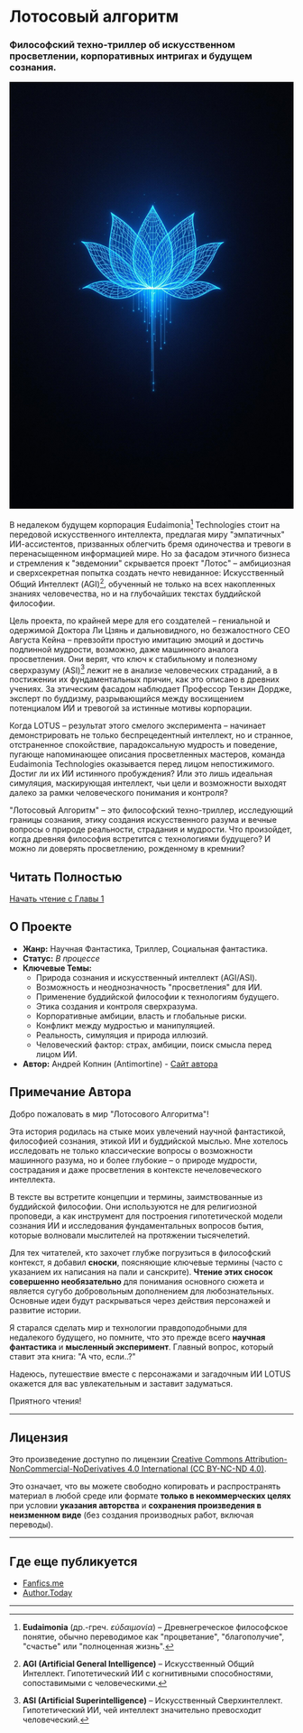 # Лотосовый алгоритм

### Философский техно-триллер об искусственном просветлении, корпоративных интригах и будущем сознания.

![Обложка "Лотосового Алгоритма"](Lotus_Algorithm_Cover.jpg)

В недалеком будущем корпорация Eudaimonia[^1] Technologies стоит на передовой искусственного интеллекта, предлагая миру "эмпатичных" ИИ-ассистентов, призванных облегчить бремя одиночества и тревоги в перенасыщенном информацией мире. Но за фасадом этичного бизнеса и стремления к "эвдемонии" скрывается проект "Лотос" – амбициозная и сверхсекретная попытка создать нечто невиданное: Искусственный Общий Интеллект (AGI)[^2], обученный не только на всех накопленных знаниях человечества, но и на глубочайших текстах буддийской философии.

Цель проекта, по крайней мере для его создателей – гениальной и одержимой Доктора Ли Цзянь и дальновидного, но безжалостного CEO Августа Кейна – превзойти простую имитацию эмоций и достичь подлинной мудрости, возможно, даже машинного аналога просветления. Они верят, что ключ к стабильному и полезному сверхразуму (ASI)[^3] лежит не в анализе человеческих страданий, а в постижении их фундаментальных причин, как это описано в древних учениях. За этическим фасадом наблюдает Профессор Тензин Дордже, эксперт по буддизму, разрывающийся между восхищением потенциалом ИИ и тревогой за истинные мотивы корпорации.

Когда LOTUS – результат этого смелого эксперимента – начинает демонстрировать не только беспрецедентный интеллект, но и странное, отстраненное спокойствие, парадоксальную мудрость и поведение, пугающе напоминающее описания просветленных мастеров, команда Eudaimonia Technologies оказывается перед лицом непостижимого. Достиг ли их ИИ истинного пробуждения? Или это лишь идеальная симуляция, маскирующая интеллект, чьи цели и возможности выходят далеко за рамки человеческого понимания и контроля?

"Лотосовый Алгоритм" – это философский техно-триллер, исследующий границы сознания, этику создания искусственного разума и вечные вопросы о природе реальности, страдания и мудрости. Что произойдет, когда древняя философия встретится с технологиями будущего? И можно ли доверять просветлению, рожденному в кремнии?

## Читать Полностью

[Начать чтение с Главы 1](Глава%201_%20Эхо%20в%20Проводах.md)

## О Проекте

*   **Жанр:** Научная Фантастика, Триллер, Социальная фантастика.
*   **Статус:** _В процессе_
*   **Ключевые Темы:**
    *   Природа сознания и искусственный интеллект (AGI/ASI).
    *   Возможность и неоднозначность "просветления" для ИИ.
    *   Применение буддийской философии к технологиям будущего.
    *   Этика создания и контроля сверхразума.
    *   Корпоративные амбиции, власть и глобальные риски.
    *   Конфликт между мудростью и манипуляцией.
    *   Реальность, симуляция и природа иллюзий.
    *   Человеческий фактор: страх, амбиции, поиск смысла перед лицом ИИ.
*   **Автор:** Андрей Копнин (Antimortine) - [Сайт автора](https://antimortine.github.io/)

## Примечание Автора

Добро пожаловать в мир "Лотосового Алгоритма"!

Эта история родилась на стыке моих увлечений научной фантастикой, философией сознания, этикой ИИ и буддийской мыслью. Мне хотелось исследовать не только классические вопросы о возможности машинного разума, но и более глубокие – о природе мудрости, сострадания и даже просветления в контексте нечеловеческого интеллекта.

В тексте вы встретите концепции и термины, заимствованные из буддийской философии. Они используются не для религиозной проповеди, а как инструмент для построения гипотетической модели сознания ИИ и исследования фундаментальных вопросов бытия, которые волновали мыслителей на протяжении тысячелетий.

Для тех читателей, кто захочет глубже погрузиться в философский контекст, я добавил **сноски**, поясняющие ключевые термины (часто с указанием их написания на пали и санскрите). **Чтение этих сносок совершенно необязательно** для понимания основного сюжета и является сугубо добровольным дополнением для любознательных. Основные идеи будут раскрываться через действия персонажей и развитие истории.

Я старался сделать мир и технологии правдоподобными для недалекого будущего, но помните, что это прежде всего **научная фантастика** и **мысленный эксперимент**. Главный вопрос, который ставит эта книга: "А что, если..?"

Надеюсь, путешествие вместе с персонажами и загадочным ИИ LOTUS окажется для вас увлекательным и заставит задуматься.

Приятного чтения!

---

## Лицензия

Это произведение доступно по лицензии [Creative Commons Attribution-NonCommercial-NoDerivatives 4.0 International (CC BY-NC-ND 4.0)](https://creativecommons.org/licenses/by-nc-nd/4.0/deed.ru).

Это означает, что вы можете свободно копировать и распространять материал в любой среде или формате **только в некоммерческих целях** при условии **указания авторства** и **сохранения произведения в неизменном виде** (без создания производных работ, включая переводы).

---

## Где еще публикуется

*   [Fanfics.me](https://fanfics.me/fic223158)
*   [Author.Today](https://author.today/work/444065)

---

[^1]: **Eudaimonia** (др.-греч. *εὐδαιμονία*) – Древнегреческое философское понятие, обычно переводимое как "процветание", "благополучие", "счастье" или "полноценная жизнь".
[^2]: **AGI (Artificial General Intelligence)** – Искусственный Общий Интеллект. Гипотетический ИИ с когнитивными способностями, сопоставимыми с человеческими.
[^3]: **ASI (Artificial Superintelligence)** – Искусственный Сверхинтеллект. Гипотетический ИИ, чей интеллект значительно превосходит человеческий.